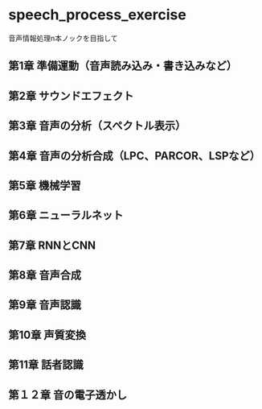 # speech_process_exercise
音声情報処理n本ノックを目指して

## 第1章 準備運動（音声読み込み・書き込みなど）
## 第2章 サウンドエフェクト
## 第3章 音声の分析（スペクトル表示）
## 第4章 音声の分析合成（LPC、PARCOR、LSPなど）
## 第5章 機械学習
## 第6章 ニューラルネット
## 第7章 RNNとCNN
## 第8章 音声合成
## 第9章 音声認識
## 第10章 声質変換
## 第11章 話者認識
## 第１２章 音の電子透かし
